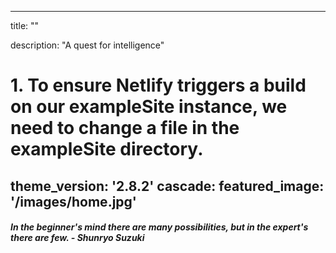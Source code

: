 
---
title: ""

description: "A quest for intelligence"
# 1. To ensure Netlify triggers a build on our exampleSite instance, we need to change a file in the exampleSite directory.
theme_version: '2.8.2'
cascade:
  featured_image: '/images/home.jpg'
---


##### In the beginner's mind there are many possibilities, but in the expert's there are few. - Shunryo Suzuki

